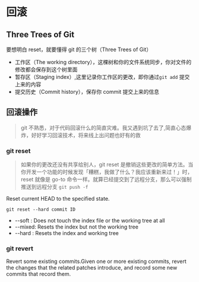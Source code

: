 # 回滚

## Three Trees of Git

要想明白 reset，就要懂得 git 的三个树（Three Trees of Git）

- 工作区（The working directory），这棵树和你的文件系统同步，你对文件的修改都会保存到这个树里面
- 暂存区（Staging index）,这里记录你工作区的更改，即你通过`git add` 提交上来的内容
- 提交历史（Commit history），保存你 commit 提交上来的信息

## 回滚操作

> git 不熟悉，对于代码回滚什么的简直灾难。我又遇到坑了去了,简直心态爆炸，好好学习回滚技术，将来线上出问题也好有的救

### git reset

> 如果你的更改还没有共享给别人，git reset 是撤销这些更改的简单方法。当你开发一个功能的时候发现「糟糕，我做了什么？我应该重新来过！」时，reset 就像是 go-to 命令一样。就算已经提交到了远程分支，那么可以强制推送到远程分支 `git push -f`

Reset current HEAD to the specified state.

```git
git reset --hard commit ID
```

- --soft : Does not touch the index file or the working tree at all
- --mixed: Resets the index but not the working tree
- --hard : Resets the index and working tree

### git revert

Revert some existing commits.Given one or more existing commits, revert the changes that the related patches introduce, and record some new commits that record them.
